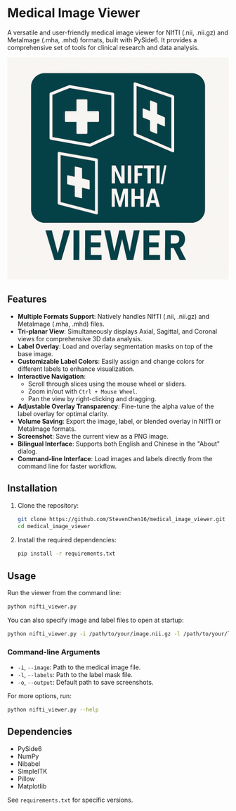 # Medical Image Viewer

A versatile and user-friendly medical image viewer for NIfTI (.nii, .nii.gz) and MetaImage (.mha, .mhd) formats, built with PySide6. It provides a comprehensive set of tools for clinical research and data analysis.

![logo](media/logo.png)

## Features

-   **Multiple Formats Support**: Natively handles NIfTI (.nii, .nii.gz) and MetaImage (.mha, .mhd) files.
-   **Tri-planar View**: Simultaneously displays Axial, Sagittal, and Coronal views for comprehensive 3D data analysis.
-   **Label Overlay**: Load and overlay segmentation masks on top of the base image.
-   **Customizable Label Colors**: Easily assign and change colors for different labels to enhance visualization.
-   **Interactive Navigation**:
    -   Scroll through slices using the mouse wheel or sliders.
    -   Zoom in/out with `Ctrl + Mouse Wheel`.
    -   Pan the view by right-clicking and dragging.
-   **Adjustable Overlay Transparency**: Fine-tune the alpha value of the label overlay for optimal clarity.
-   **Volume Saving**: Export the image, label, or blended overlay in NIfTI or MetaImage formats.
-   **Screenshot**: Save the current view as a PNG image.
-   **Bilingual Interface**: Supports both English and Chinese in the "About" dialog.
-   **Command-line Interface**: Load images and labels directly from the command line for faster workflow.

## Installation

1.  Clone the repository:
    ```bash
    git clone https://github.com/StevenChen16/medical_image_viewer.git
    cd medical_image_viewer
    ```

2.  Install the required dependencies:
    ```bash
    pip install -r requirements.txt
    ```

## Usage

Run the viewer from the command line:

```bash
python nifti_viewer.py
```

You can also specify image and label files to open at startup:

```bash
python nifti_viewer.py -i /path/to/your/image.nii.gz -l /path/to/your/labels.nii.gz
```

### Command-line Arguments

-   `-i`, `--image`: Path to the medical image file.
-   `-l`, `--labels`: Path to the label mask file.
-   `-o`, `--output`: Default path to save screenshots.

For more options, run:
```bash
python nifti_viewer.py --help
```

## Dependencies

-   PySide6
-   NumPy
-   Nibabel
-   SimpleITK
-   Pillow
-   Matplotlib

See `requirements.txt` for specific versions.
